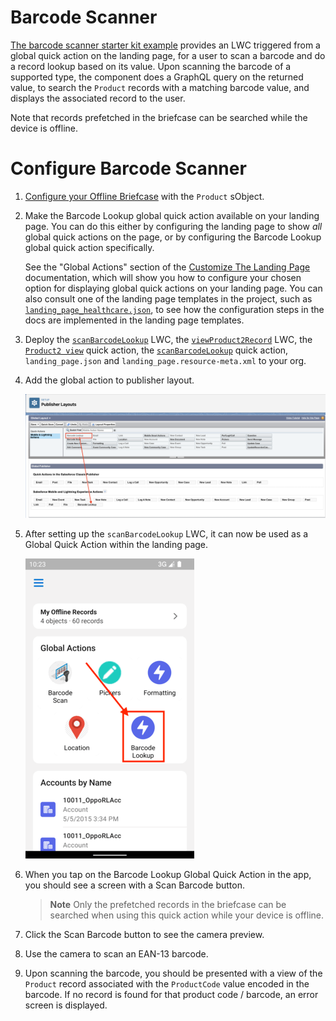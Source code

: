 # Barcode Scanner

[The barcode scanner starter kit example](../force-app/main/default/lwc/scanBarcodeLookup/) provides an LWC triggered from a global quick action on the landing page, for a user to scan a barcode and do a record lookup based on its value. Upon scanning the barcode of a supported type, the component does a GraphQL query on the returned value, to search the `Product` records with a matching barcode value, and displays the associated record to the user.

Note that records prefetched in the briefcase can be searched while the device is offline.

# Configure Barcode Scanner

1. [Configure your Offline Briefcase](../README.md#define-an-offline-briefcase) with the `Product` sObject.

2. Make the Barcode Lookup global quick action available on your landing page. You can do this either by configuring the landing page to show _all_ global quick actions on the page, or by configuring the Barcode Lookup global quick action specifically.  

   See the "Global Actions" section of the [Customize The Landing Page](https://help.salesforce.com/s/articleView?id=sf.salesforce_app_plus_offline_landing_page.htm&type=5) documentation, which will show you how to configure your chosen option for displaying global quick actions on your landing page. You can also consult one of the landing page templates in the project, such as [`landing_page_healthcare.json`](../force-app/main/default/staticresources/landing_page_healthcare.json), to see how the configuration steps in the docs are implemented in the landing page templates.

3. Deploy the [`scanBarcodeLookup`](../force-app/main/default/lwc/scanBarcodeLookup) LWC, the [`viewProduct2Record`](../force-app/main/default/lwc/viewProduct2Record) LWC, the [`Product2 view`](../force-app/main/default/quickActions/Product2.view.quickAction-meta.xml) quick action, the [`scanBarcodeLookup`](../force-app/main/default/quickActions/scanBarcodeLookup.quickAction-meta.xml) quick action, `landing_page.json` and `landing_page.resource-meta.xml` to your org.

4. Add the global action to publisher layout. 

    ![Add LWC Quick Actions to Mobile Layouts](../images/LWCQuickActionsPublisherLayouts.png)

5. After setting up the `scanBarcodeLookup` LWC, it can now be used as a Global Quick Action within the landing page. 

    ![Barcode Scanner Lookup Quick Action](../images/LandingPageBarcodeScannerLookupQuickAction.png)

6. When you tap on the Barcode Lookup Global Quick Action in the app, you should see a screen with a Scan Barcode button.

    > **Note**
    > Only the prefetched records in the briefcase can be searched when using this quick action while your device is offline.

7. Click the Scan Barcode button to see the camera preview. 

8. Use the camera to scan an EAN-13 barcode.

9. Upon scanning the barcode, you should be presented with a view of the `Product` record associated with the `ProductCode` value encoded in the barcode. If no record is found for that product code / barcode, an error screen is displayed.